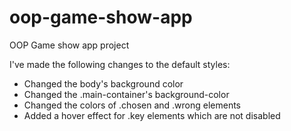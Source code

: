 # oop-game-show-app
OOP Game show app project

I've made the following changes to the default styles:
- Changed the body's background color
- Changed the .main-container's background-color
- Changed the colors of .chosen and .wrong elements
- Added a hover effect for .key elements which are not disabled